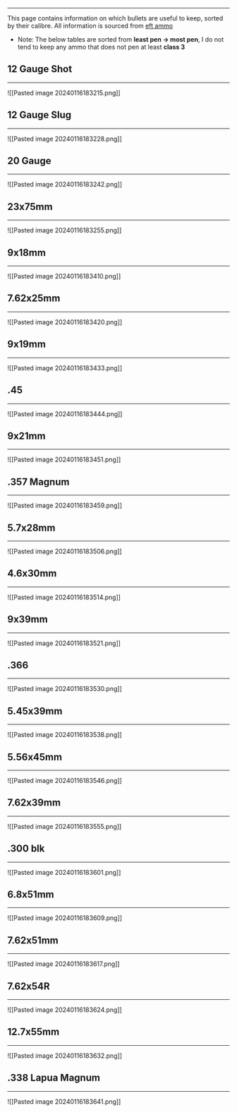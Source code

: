 
---
This page contains information on which bullets are useful to keep, sorted by their calibre. All information is sourced from [eft ammo](https://www.eft-ammo.com)

* Note: The below tables are sorted from **least pen -> most pen**, I do not tend to keep any ammo that does not pen at least **class 3**

## 12 Gauge Shot
---
![[Pasted image 20240116183215.png]]

## 12 Gauge Slug
---
![[Pasted image 20240116183228.png]]
## 20 Gauge
--- 
![[Pasted image 20240116183242.png]]
## 23x75mm
---
![[Pasted image 20240116183255.png]]
## 9x18mm
---
![[Pasted image 20240116183410.png]]
## 7.62x25mm
---
![[Pasted image 20240116183420.png]]
## 9x19mm
---
![[Pasted image 20240116183433.png]]
## .45
---
![[Pasted image 20240116183444.png]]
## 9x21mm
---
![[Pasted image 20240116183451.png]]
## .357 Magnum
---
![[Pasted image 20240116183459.png]]
## 5.7x28mm
---
![[Pasted image 20240116183506.png]]
## 4.6x30mm
---
![[Pasted image 20240116183514.png]]
## 9x39mm
---
![[Pasted image 20240116183521.png]]
## .366
---
![[Pasted image 20240116183530.png]]
## 5.45x39mm
---
![[Pasted image 20240116183538.png]]
## 5.56x45mm
---
![[Pasted image 20240116183546.png]]
## 7.62x39mm
---
![[Pasted image 20240116183555.png]]
## .300 blk
---
![[Pasted image 20240116183601.png]]
## 6.8x51mm
---
![[Pasted image 20240116183609.png]]
## 7.62x51mm
---
![[Pasted image 20240116183617.png]]

## 7.62x54R
---
![[Pasted image 20240116183624.png]]
## 12.7x55mm
---
![[Pasted image 20240116183632.png]]
## .338 Lapua Magnum
---
![[Pasted image 20240116183641.png]]

